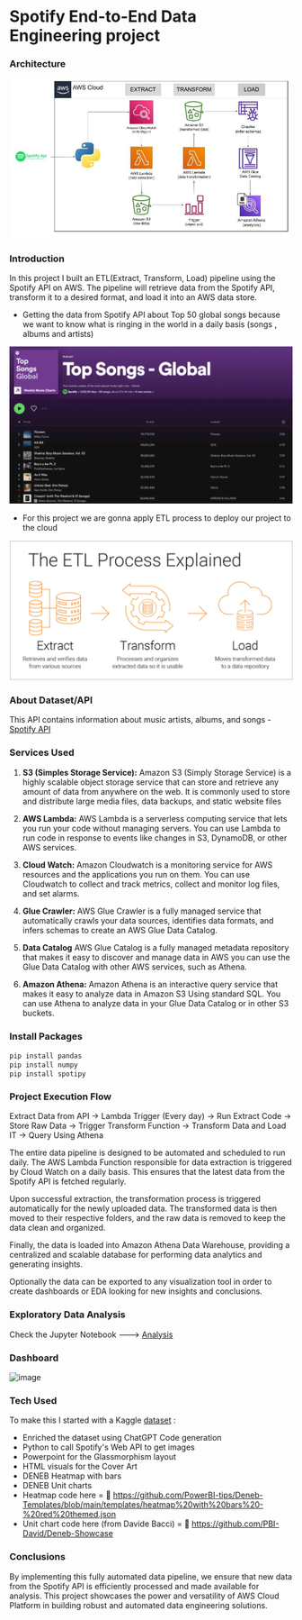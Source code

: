 # Spotify End-to-End Data Engineering project
 ### Architecture
 ![Architecture](https://github.com/Gaboytes/spotify-end-to-end-data-engineering-project/blob/main/pictures/spotify%20imagen.jpg)

### Introduction 
In this project I built an ETL(Extract, Transform, Load) pipeline using the Spotify API on AWS. The pipeline will retrieve data from the Spotify API, transform it to a desired format, and load it into an AWS data store.
- Getting the data from Spotify API about Top 50 global songs because we want to know what is ringing in the world in a daily basis (songs , albums and artists)

 ![spotify](https://github.com/Gaboytes/spotify-end-to-end-data-engineering-project/blob/main/pictures/top%2050%20.png)

- For this project we are gonna apply ETL process to deploy our project to the cloud 
 
![etl](https://github.com/Gaboytes/spotify-end-to-end-data-engineering-project/blob/main/pictures/etl.png)

### About Dataset/API
This API contains information about music artists, albums, and songs - [Spotify API](https://developer.spotify.com/documentation/web-api)

 ### Services Used
1. **S3 (Simples Storage Service):** Amazon S3 (Simply Storage Service) is a highly scalable object storage service that can store and retrieve any amount of data from anywhere on the web. It is commonly used to store and distribute large media files, data backups, and static website files

2. **AWS Lambda:** AWS Lambda is a serverless computing service that lets you run your code without managing servers. You can use Lambda to run code in response to events like changes in S3, DynamoDB, or other AWS services.

3. **Cloud Watch:** Amazon Cloudwatch is a monitoring service for AWS resources and the applications you run on them. You can use Cloudwatch to collect and track metrics, collect and monitor log files, and set alarms.

4. **Glue Crawler:** AWS Glue Crawler is a fully managed service that automatically crawls your data sources, identifies data formats, and infers schemas to create an AWS Glue Data Catalog.

5. **Data Catalog** AWS Glue Catalog is a fully managed metadata repository that makes it easy to discover and manage data in AWS you can use the Glue Data Catalog with other AWS services, such as Athena.

6. **Amazon Athena:** Amazon Athena is an interactive query service that makes it easy to analyze data in Amazon S3 Using standard SQL. You can use Athena to analyze data in your Glue Data Catalog or in other S3 buckets.

### Install Packages
```
pip install pandas
pip install numpy
pip install spotipy
```

### Project Execution Flow 
Extract Data from API -> Lambda Trigger (Every day) -> Run Extract Code -> Store Raw Data -> Trigger Transform Function -> Transform Data and Load IT -> Query Using Athena 

The entire data pipeline is designed to be automated and scheduled to run daily. The AWS Lambda Function responsible for data extraction is triggered by Cloud Watch on a daily basis. This ensures that the latest data from the Spotify API is fetched regularly.

Upon successful extraction, the transformation process is triggered automatically for the newly uploaded data. The transformed data is then moved to their respective folders, and the raw data is removed to keep the data clean and organized.

Finally, the data is loaded into Amazon Athena Data Warehouse, providing a centralized and scalable database for performing data analytics and generating insights.

Optionally the data can be exported to any visualization tool in order to create dashboards or EDA looking for new insights and conclusions.


### Exploratory Data Analysis 

Check the Jupyter Notebook --->  [Analysis](https://github.com/Gaboytes/spotify-end-to-end-data-engineering-project/blob/main/Spotify%20Data%20Eng%20Pipeline%20Project%20.ipynb)


### Dashboard
![image](https://github.com/Gaboytes/spotify-end-to-end-data-engineering-project/assets/145523136/eb7f2f97-57a6-4945-b2ec-30ae60d28b60)

### Tech Used
To make this I started with a Kaggle [dataset](https://www.kaggle.com/datasets/nelgiriyewithana/top-spotify-songs-2023) :
- Enriched the dataset using ChatGPT Code generation
- Python to call Spotify's Web API to get images
- Powerpoint for the Glassmorphism layout
- HTML visuals for the Cover Art
- DENEB Heatmap with bars
- DENEB Unit charts
- Heatmap code here = 🔗 https://github.com/PowerBI-tips/Deneb-Templates/blob/main/templates/heatmap%20with%20bars%20-%20red%20themed.json
-  Unit chart code here (from Davide Bacci) = 🔗  https://github.com/PBI-David/Deneb-Showcase


### Conclusions
By implementing this fully automated data pipeline, we ensure that new data from the Spotify API is efficiently processed and made available for analysis. This project showcases the power and versatility of AWS Cloud Platform in building robust and automated data engineering solutions.


